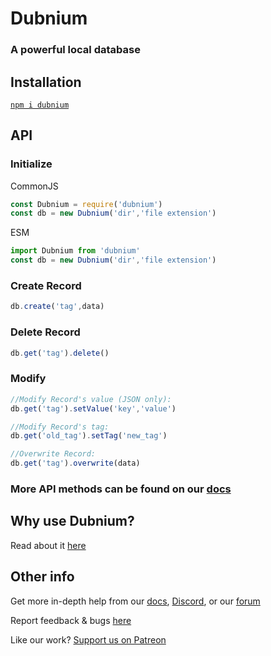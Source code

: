 # Dubnium
### A powerful local database


## Installation
[`npm i dubnium`](https://docs.npmjs.com/getting-started/installing-npm-packages-locally)

## API

### Initialize
CommonJS
```js
const Dubnium = require('dubnium')
const db = new Dubnium('dir','file extension')
```

ESM
```js
import Dubnium from 'dubnium'
const db = new Dubnium('dir','file extension')
```

### Create Record

```js 
db.create('tag',data)
```

### Delete Record

```js
db.get('tag').delete()
```

### Modify

```js
//Modify Record's value (JSON only):
db.get('tag').setValue('key','value')

//Modify Record's tag:
db.get('old_tag').setTag('new_tag')

//Overwrite Record:
db.get('tag').overwrite(data)
```

### More API methods can be found on our [docs](https://db.coolstone.dev)

## Why use Dubnium?
Read about it [here](https://db.coolstone.dev/key-features)

## Other info
Get more in-depth help from our [docs](https://db.coolstone.dev/), [Discord](https://discord.gg/nzTmfZ8), or our [forum](https://groups.google.com/g/dubnium)

Report feedback & bugs [here](https://groups.google.com/g/dubnium)

Like our work? [Support us on Patreon](https://www.patreon.com/coolstone)
